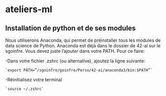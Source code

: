 # ateliers-ml

## Installation de python et de ses modules

Nous utiliserons Anaconda, qui permet de préinstaller tous les modules de data science de Python. Anaconda est déjà dans le dossier de 42-ai sur le sgoinfre. Vous devez juste l’ajouter dans votre PATH. Pour ce faire:

  -Dans votre fichier .zshrc (ou alternative), ajoutez la ligne suivante:

    `export PATH=”/sgoinfre/goinfre/Perso/42-ai/anaconda3/bin:$PATH”`

  -Réinitialisez votre terminal

    `source ~/.zshrc`
